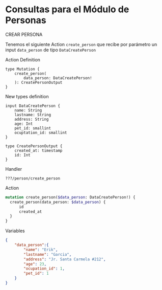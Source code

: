 Consultas para el Módulo de Personas 
===
CREAR PERSONA

Tenemos el siguiente Action `create_person` que recibe por parámetro un input `data_person` de tipo `DataCreatePerson`

Action Definition
```
type Mutation {
    create_person(
        data_person: DataCreatePerson!
    ): CreatePersonOutput
}
```
New types definition
```
input DataCreatePerson {
    name: String
    lastname: String
    address: String
    age: Int
    pet_id: smallint
    ocuptation_id: smallint
}

type CreatePersonOutput {
    created_at: timestamp
    id: Int
}
```
Handler
```
???/person/create_person
```
Action
```GRAPHQL
mutation create_person($data_person: DataCreatePerson!) {
  create_person(data_person: $data_person) {
      id
      created_at
  }
}

```
Variables
```JSON
{
    "data_person":{
        "name": "Erik",
        "lastname": "Garcia",
        "address": "Jr. Santa Carmela #212",
        "age": 23,
        "ocupation_id": 1,
        "pet_id": 1
    }
}
```